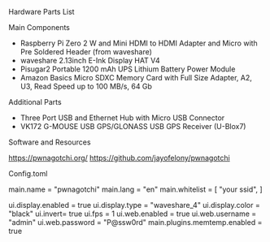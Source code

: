 Hardware Parts List

Main Components

* Raspberry Pi Zero 2 W and Mini HDMI to HDMI Adapter and Micro with Pre Soldered Header (from waveshare)
* waveshare 2.13inch E-Ink Display HAT V4
* Pisugar2 Portable 1200 mAh UPS Lithium Battery Power Module
* Amazon Basics Micro SDXC Memory Card with Full Size Adapter, A2, U3, Read Speed up to 100 MB/s, 64 Gb

Additional Parts

* Three Port USB and Ethernet Hub with Micro USB Connector
* VK172 G-MOUSE USB GPS/GLONASS USB GPS Receiver (U-Blox7)

Software and Resources

https://pwnagotchi.org/
https://github.com/jayofelony/pwnagotchi

Config.toml

main.name = "pwnagotchi"
main.lang = "en"
main.whitelist = [
  "your ssid",
]

ui.display.enabled = true
ui.display.type = "waveshare_4"
ui.display.color = "black"
ui.invert= true
ui.fps = 1
ui.web.enabled = true
ui.web.username = "admin"
ui.web.password = "P@ssw0rd"
main.plugins.memtemp.enabled = true
